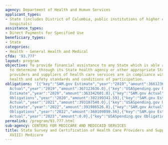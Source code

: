 ```yaml
---
agency: Department of Health and Human Services
applicant_types:
- State (includes District of Columbia, public institutions of higher education and
  hospitals)
assistance_types:
- Direct Payments for Specified Use
beneficiary_types:
- State
categories:
- Health - General Health and Medical
cfda: '93.777'
layout: program
objective: To provide financial assistance to any State which is able and willing
  to determine through its State health agency or other appropriate State agency that
  providers and suppliers of health care services are in compliance with Federal regulatory
  health and safety standards and conditions of participation.
obligations: '[{"key":"SAM.gov Estimate","year":"2019","amount":366123636.0},{"key":"SAM.gov
  Actual","year":"2019","amount":367123636.0},{"key":"USASpending.gov Obligations","year":"2019","amount":351619318.0},{"key":"SAM.gov
  Estimate","year":"2020","amount":363342601.0},{"key":"SAM.gov Actual","year":"2020","amount":362819941.0},{"key":"USASpending.gov
  Obligations","year":"2020","amount":382199341.59},{"key":"SAM.gov Estimate","year":"2021","amount":368138680.0},{"key":"SAM.gov
  Actual","year":"2021","amount":393187540.0},{"key":"USASpending.gov Obligations","year":"2021","amount":387398249.88},{"key":"SAM.gov
  Estimate","year":"2022","amount":391986526.0},{"key":"SAM.gov Actual","year":"2022","amount":398690415.0},{"key":"USASpending.gov
  Obligations","year":"2022","amount":360109899.56},{"key":"SAM.gov Estimate","year":"2023","amount":397414096.0},{"key":"SAM.gov
  Actual","year":"2023","amount":0.0},{"key":"USASpending.gov Obligations","year":"2023","amount":379998153.92}]'
permalink: /program/93.777.html
sub-agency: CENTERS FOR MEDICARE AND MEDICAID SERVICES
title: State Survey and Certification of Health Care Providers and Suppliers (Title
  XVIII) Medicare
---
```

